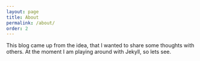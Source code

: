 ```yaml
---
layout: page
title: About
permalink: /about/
order: 2
---
```

This blog came up from the idea, that I wanted to share some thoughts with others. At the moment I am playing around with Jekyll, so lets see.